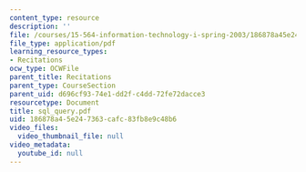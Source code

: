 ```yaml
---
content_type: resource
description: ''
file: /courses/15-564-information-technology-i-spring-2003/186878a45e247363cafc83fb8e9c48b6_sql_query.pdf
file_type: application/pdf
learning_resource_types:
- Recitations
ocw_type: OCWFile
parent_title: Recitations
parent_type: CourseSection
parent_uid: d696cf93-74e1-dd2f-c4dd-72fe72dacce3
resourcetype: Document
title: sql_query.pdf
uid: 186878a4-5e24-7363-cafc-83fb8e9c48b6
video_files:
  video_thumbnail_file: null
video_metadata:
  youtube_id: null
---
```

